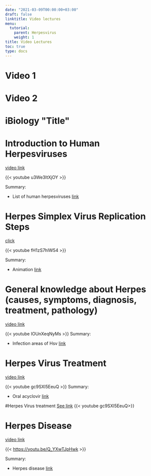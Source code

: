 ```yaml
---
date: "2021-03-09T00:00:00+03:00"
draft: false
linktitle: Video lectures
menu:
  tutorial:
    parent: Herpesvirus
    weight: 1
title: Video Lectures
toc: true
type: docs
---
```


# Video 1

# Video 2

# iBiology "Title"

# Introduction to Human Herpesviruses

[video link](https://www.youtube.com/watch?v=u3We3ItXjOY)

{{< youtube u3We3ItXjOY >}}

Summary: 
* List of human herpesviruses [link](https://youtu.be/u3We3ItXjOY?t=46)

# Herpes Simplex Virus Replication Steps

[click](https://www.youtube.com/watch?v=fH1zS7hlW54)

{{< youtube fH1zS7hlW54 >}}

Summary:
* Animation [link](https://youtu.be/fH1zS7hlW54?t=52)

# General knowledge about Herpes (causes, symptoms, diagnosis, treatment, pathology)

[video link](https://www.youtube.com/watch?v=IOUnXeqNyMs)

{{< youtube IOUnXeqNyMs >}}
Summary:
* Infection areas of Hsv [link](https://youtu.be/IOUnXeqNyMs?t=338)

# Herpes Virus Treatment
[video link](https://www.youtube.com/watch?v=gc9SXl5EeuQ)

{{< youtube gc9SXl5EeuQ >}}
Summary:
* Oral acyclovir [link](https://www.youtube.com/watch?v=gc9SXl5EeuQ=52)


#Herpes Virus treatment
[See link](https://www.youtube.com/watch?v=gc9SXl5EeuQ)
{{< youtube gc9SXl5EeuQ>}}

# Herpes Disease

[video link](https://www.youtube.com/watch?v=Q_YXwTJpHwk)

{{< https://youtu.be/Q_YXwTJpHwk >}}

Summary:
* Herpes disease [link](https://www.youtube.com/watch?v=Q_YXwTJpHwk)
